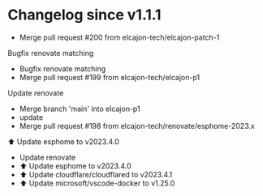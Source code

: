 # Changelog since v1.1.1
- Merge pull request #200 from elcajon-tech/elcajon-patch-1

Bugfix renovate matching 
- Bugfix renovate matching 
- Merge pull request #199 from elcajon-tech/elcajon-p1

Update renovate 
- Merge branch 'main' into elcajon-p1 
- update 
- Merge pull request #198 from elcajon-tech/renovate/esphome-2023.x

⬆️ Update esphome to v2023.4.0 
- Update renovate 
- ⬆️ Update esphome to v2023.4.0 
- ⬆️ Update cloudflare/cloudflared to v2023.4.1 
- ⬆️ Update microsoft/vscode-docker to v1.25.0 
